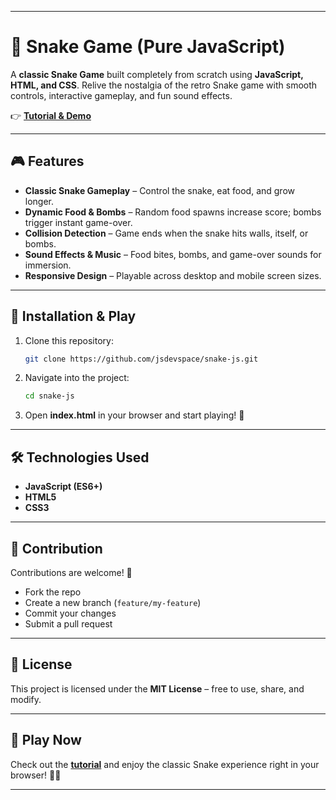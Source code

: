 
---

# 🐍 Snake Game (Pure JavaScript)

A **classic Snake Game** built completely from scratch using **JavaScript, HTML, and CSS**.
Relive the nostalgia of the retro Snake game with smooth controls, interactive gameplay, and fun sound effects.

👉 [**Tutorial & Demo**](https://prashik24.github.io/SnakeGame/)

---

## 🎮 Features

* **Classic Snake Gameplay** – Control the snake, eat food, and grow longer.
* **Dynamic Food & Bombs** – Random food spawns increase score; bombs trigger instant game-over.
* **Collision Detection** – Game ends when the snake hits walls, itself, or bombs.
* **Sound Effects & Music** – Food bites, bombs, and game-over sounds for immersion.
* **Responsive Design** – Playable across desktop and mobile screen sizes.

---

## 🚀 Installation & Play

1. Clone this repository:

   ```bash
   git clone https://github.com/jsdevspace/snake-js.git
   ```
2. Navigate into the project:

   ```bash
   cd snake-js
   ```
3. Open **index.html** in your browser and start playing! 🎉

---

## 🛠️ Technologies Used

* **JavaScript (ES6+)**
* **HTML5**
* **CSS3**

---

## 🤝 Contribution

Contributions are welcome! 🚀

* Fork the repo
* Create a new branch (`feature/my-feature`)
* Commit your changes
* Submit a pull request

---

## 📜 License

This project is licensed under the **MIT License** – free to use, share, and modify.

---

## 🎯 Play Now

Check out the [**tutorial**](https://prashik24.github.io/SnakeGame/) and enjoy the classic Snake experience right in your browser! 🐍✨

---

